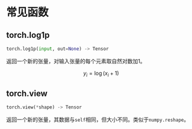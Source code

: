 # 常见函数

## torch.log1p
```python
torch.log1p(input, out=None) -> Tensor
```

返回一个新的张量，对输入张量的每个元素取自然对数加1。

$$y_i = \log(x_i + 1)$$

## torch.view
```python
torch.view(*shape) -> Tensor
```

返回一个新的张量，其数据与`self`相同，但大小不同。类似于`numpy.reshape`。